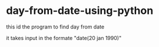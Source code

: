 # day-from-date-using-python
<html>
<head>
this id the program to find day from date</head>
<p>it takes input in the formate "date(20 jan 1990)"</p>
</html>
